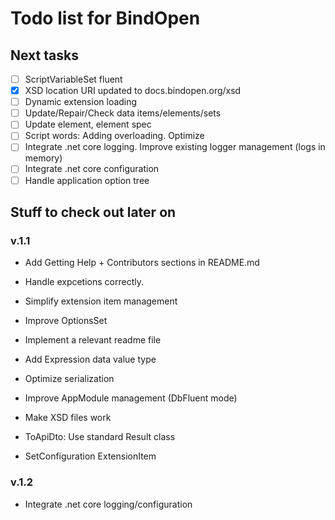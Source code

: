 Todo list for BindOpen
====

## Next tasks

- [ ] ScriptVariableSet fluent
- [x] XSD location URI updated to docs.bindopen.org/xsd
- [ ] Dynamic extension loading
- [ ] Update/Repair/Check data items/elements/sets
- [ ] Update element, element spec
- [ ] Script words: Adding overloading. Optimize 
- [ ] Integrate .net core logging. Improve existing logger management (logs in memory)
- [ ] Integrate .net core configuration
- [ ] Handle application option tree

## Stuff to check out later on

### v.1.1
* Add Getting Help + Contributors sections in README.md

* Handle expcetions correctly.
* Simplify extension item management
* Improve OptionsSet 
* Implement a relevant readme file
* Add Expression data value type
* Optimize serialization
* Improve AppModule management (DbFluent mode)
* Make XSD files work
* ToApiDto: Use standard Result class
* SetConfiguration ExtensionItem

### v.1.2
* Integrate .net core logging/configuration